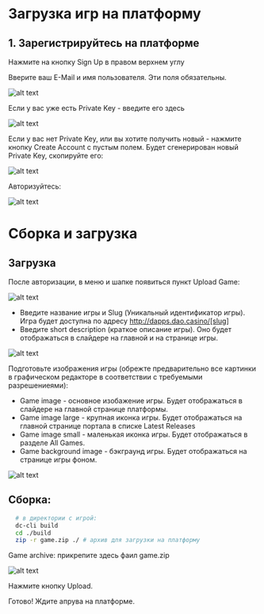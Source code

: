 # Загрузка игр на платформу

## 1. Зарегистрируйтесь на платформе

Нажмите на кнопку Sign Up в правом верхнем углу

Вверите ваш E-Mail и имя пользователя. Эти поля обязательны.

![alt text](images/signup1.png)

Если у вас уже есть Private Key - введите его здесь

![alt text](images/signup2.png)

Если у вас нет Private Key, или вы хотите получить новый - нажмите кнопку Create Account с пустым полем. Будет сгенерирован новый Private Key, скопируйте его:

![alt text](images/signup3.png)

Авторизуйтесь:

![alt text](images/signup4.png)

# Сборка и загрузка

## Загрузка

После авторизации, в меню и шапке появиться пункт Upload Game:

![alt text](images/uploadgame.png)

- Введите название игры и Slug (Уникальный идентификатор игры). Игра будет доступна по адресу http://dapps.dao.casino/[slug]
- Введите short description (краткое описание игры). Оно будет отображаться в слайдере на главной и на странице игры.

![alt text](images/1.png)

Подготовьте изображения игры (обрежте предварительно все картинки в графическом редакторе в соответствии с требуемыми разрешениеями):

- Game image - основное изобажение игры. Будет отображаться в слайдере на главной странице платформы.
- Game image large - крупная иконка игры. Будет отображаться на главной странице портала в списке Latest Releases
- Game image small - маленькая иконка игры. Будет отображаться в разделе All Games.
- Game background image - бэкграунд игры. Будет отображаться на странице игры фоном.

![alt text](images/2.png)

## Сборка:

```bash
  # в директории с игрой:
  dc-cli build
  cd ./build
  zip -r game.zip ./ # архив для загрузки на платформу
```

Game archive: прикрепите здесь фаил game.zip

![alt text](images/3.png)

Нажмите кнопку Upload.

Готово! Ждите апрува на платформе.



